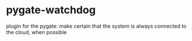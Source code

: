 # pygate-watchdog
plugin for the pygate: make certain that the system is always connected to the cloud, when possible
